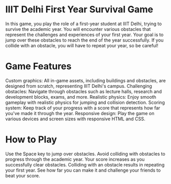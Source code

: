
# IIIT Delhi First Year Survival Game
In this game, you play the role of a first-year student at IIIT Delhi, trying to survive the academic year. You will encounter various obstacles that represent the challenges and experiences of your first year. Your goal is to jump over these obstacles to reach the end of the year successfully. If you collide with an obstacle, you will have to repeat your year, so be careful!

# Game Features
Custom graphics: All in-game assets, including buildings and obstacles, are designed from scratch, representing IIIT Delhi's campus.
Challenging obstacles: Navigate through obstacles such as lecture halls, research and development blocks, exams, and more.
Realistic physics: Enjoy smooth gameplay with realistic physics for jumping and collision detection.
Scoring system: Keep track of your progress with a score that represents how far you've made it through the year.
Responsive design: Play the game on various devices and screen sizes with responsive HTML and CSS.

# How to Play
Use the Space key to jump over obstacles.
Avoid colliding with obstacles to progress through the academic year.
Your score increases as you successfully clear obstacles.
Colliding with an obstacle results in repeating your first year.
See how far you can make it and challenge your friends to beat your score.
